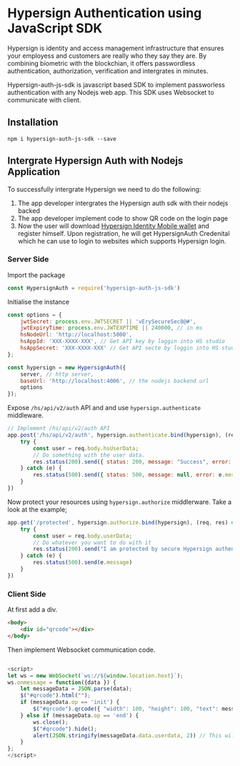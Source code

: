 # Hypersign Authentication using JavaScript SDK

Hypersign is identity and access management infrastructure that ensures your employess and customers are really who they say they are. By combining biometric with the blockchian, it offers passwordless authentication, authorization, verification and intergrates in minutes.

Hypersign-auth-js-sdk is javascript based SDK to implement passworless authentication with any Nodejs web app. This SDK uses Websocket to communicate with client.

## Installation

```
npm i hypersign-auth-js-sdk --save
```

## Intergrate Hypersign Auth with Nodejs Application

To successfully intergrate Hypersign we need to do the following:

1. The app developer intergrates the Hypersign auth sdk with their nodejs backed
2. The app developer implement code to show QR code on the login page
3. Now the user will download [Hypersign Identity Mobile wallet]() and register himself. Upon registration, he will get HypersignAuth Credenital which he can use to login to websites which supports Hypersign login.

### Server Side

Import the package 

```js
const HypersignAuth = require('hypersign-auth-js-sdk')
```

Initialise the instance

```js
const options = {
    jwtSecret: process.env.JWTSECRET || 'vErySecureSec8@#',
    jwtExpiryTime: process.env.JWTEXPTIME || 240000, // in ms
    hsNodeUrl: 'http://localhost:5000',
    hsAppId: 'XXX-XXXX-XXX', // Get API key by loggin into HS studio
    hsAppSecret: 'XXX-XXXX-XXX' // Get API secte by loggin into HS studio
};

const hypersign = new HypersignAuth({
    server, // http server,
    baseUrl: 'http://localhost:4006', // the nodejs backend url
    options
});
```

Expose `/hs/api/v2/auth` API and and use `hypersign.authenticate` middleware.

```js
// Implement /hs/api/v2/auth API 
app.post('/hs/api/v2/auth', hypersign.authenticate.bind(hypersign), (req, res) => {
    try {
        const user = req.body.hsUserData;
        // Do something with the user data.
        res.status(200).send({ status: 200, message: "Success", error: null });
    } catch (e) {
        res.status(500).send({ status: 500, message: null, error: e.message });
    }
})
```

Now protect your resources using `hypersign.authorize` middlerware. Take a look at the example;

```js
app.get('/protected', hypersign.authorize.bind(hypersign), (req, res) => {
    try {
        const user = req.body.userData;
        // Do whatever you want to do with it
        res.status(200).send("I am protected by secure Hypersign authentication");
    } catch (e) {
        res.status(500).send(e.message)
    }
})
```

### Client Side

At first add a div.

```html
<body>
    <div id="qrcode"></div>
</body>
```

Then implement Websocket communication code.

```js

<script>
let ws = new WebSocket(`ws://${window.location.host}`);
ws.onmessage = function({data }) {
    let messageData = JSON.parse(data);
    $("#qrcode").html("");
    if (messageData.op == 'init') {
        $("#qrcode").qrcode({ "width": 100, "height": 100, "text": messageData.data });
    } else if (messageData.op == 'end') {
        ws.close();
        $("#qrcode").hide();
        alert(JSON.stringify(messageData.data.userdata, 2)) // This will be the authorization token you get once you are verified 
    }
};
</script>
```

